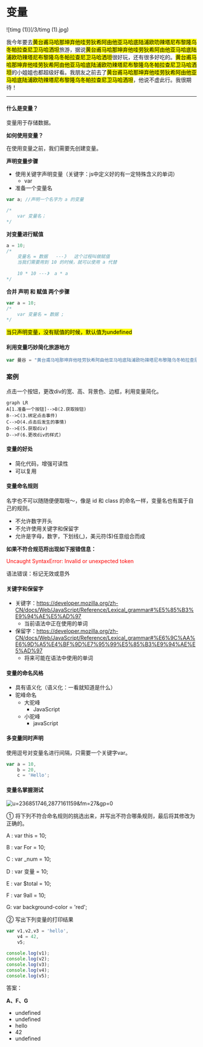 # 变量

![timg (1)](/3/timg (1).jpg)

我今年要去<mark>黄台甫马哈那坤弃他哇劳狄希阿由他亚马哈底陆浦欧叻辣塔尼布黎隆乌冬帕拉查尼卫马哈洒坦</mark>旅游，据说<mark>黄台甫马哈那坤弃他哇劳狄希阿由他亚马哈底陆浦欧叻辣塔尼布黎隆乌冬帕拉查尼卫马哈洒坦</mark>很好玩，还有很多好吃的。<mark>黄台甫马哈那坤弃他哇劳狄希阿由他亚马哈底陆浦欧叻辣塔尼布黎隆乌冬帕拉查尼卫马哈洒坦</mark>的小姐姐也都超级好看。我朋友之前去了<mark>黄台甫马哈那坤弃他哇劳狄希阿由他亚马哈底陆浦欧叻辣塔尼布黎隆乌冬帕拉查尼卫马哈洒坦</mark>，他说不虚此行。我很期待！

---



#### 什么是变量？

变量用于存储数据。

**如何使用变量？**

在使用变量之前，我们需要先创建变量。

**声明变量步骤**

- 使用关键字声明变量（关键字：js中定义好的有一定特殊含义的单词）
  - var
- 准备一个变量名

```javascript
var a; //声明一个名字为 a 的变量

/*
	var 变量名；
*/
```

**对变量进行赋值**

```javascript
a = 10;
/*
	变量名 = 数据   ---》  这个过程叫做赋值
	当我们需要用到 10 的时候，就可以使用 a 代替
	
	10 * 10 ---》  a * a
*/
```

**合并 声明 和 赋值 两个步骤**

```javascript
var a = 10; 
/*
	var 变量名 = 数据 ;
*/
```

<mark>当只声明变量，没有赋值的时候，默认值为undefined</mark>



#### 利用变量巧妙简化旅游地方

```javascript
var 曼谷 = "黄台甫马哈那坤弃他哇劳狄希阿由他亚马哈底陆浦欧叻辣塔尼布黎隆乌冬帕拉查尼卫马哈洒坦";
```



### 案例

点击一个按钮，更改div的宽、高、背景色、边框，利用变量简化。

```mermaid
graph LR
A[1.准备一个按钮]-->B(2.获取按钮)
B-->C(3.绑定点击事件)
C-->D(4.点击后发生的事情)
D-->E(5.获取div)
D-->F(6.更改div的样式)
```



#### 变量的好处

 - 简化代码，增强可读性
 - 可以复用



#### 变量命名规则

名字也不可以随随便便取哦～，像是 id 和 class 的命名一样，变量名也有属于自己的规则。

- 不允许数字开头
- 不允许使用关键字和保留字
- 允许是字母，数字，下划线(_)，美元符($)任意组合而成

**如果不符合规范将出现如下报错信息：**

<p style="color:red;">Uncaught SyntaxError: Invalid or unexpected token</p>

语法错误：标记无效或意外



#### 关键字和保留字

- 关键字：https://developer.mozilla.org/zh-CN/docs/Web/JavaScript/Reference/Lexical_grammar#%E5%85%B3%E9%94%AE%E5%AD%97
  - 当前语法中正在使用的单词	
- 保留字：https://developer.mozilla.org/zh-CN/docs/Web/JavaScript/Reference/Lexical_grammar#%E6%9C%AA%E6%9D%A5%E4%BF%9D%E7%95%99%E5%85%B3%E9%94%AE%E5%AD%97
  - 将来可能在语法中使用的单词

####  

#### 变量的命名风格

- 具有语义化（语义化：一看就知道是什么）
- 驼峰命名
  - 大驼峰
    - JavaScript
  - 小驼峰
    - javaScript



#### 多变量同时声明

使用逗号对变量名进行间隔，只需要一个关键字var。

```javascript
var a = 10,
    b = 20,
    c = 'Hello';
```



#### 变量名掌握测试

![u=236851746,2877161159&fm=27&gp=0](/3/u=236851746,2877161159&fm=27&gp=0.jpg)

① 将下列不符合命名规则的挑选出来，并写出不符合哪条规则，最后将其修改为正确的。

A : var this = 10;

B : var For = 10;

C : var _num = 10;

D : var 变量  = 10;

E : var $total = 10;

F : var 9all = 10; 

G: var background-color = 'red';



② 写出下列变量的打印结果

```javascript
var v1,v2,v3 = 'hello',
    v4 = 42,
    v5;

console.log(v1);
console.log(v2);
console.log(v3);
console.log(v4);
console.log(v5);
```







答案：

**A、F、G**



- undefined
- undefined
- hello
- 42
- undefined

